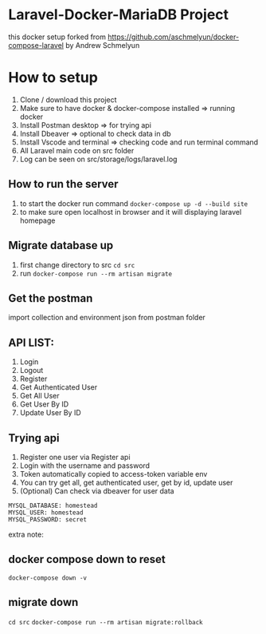 # Laravel-Docker-MariaDB Project

this docker setup forked from https://github.com/aschmelyun/docker-compose-laravel by Andrew Schmelyun

# How to setup
1. Clone / download this project
2. Make sure to have docker & docker-compose installed => running docker
3. Install Postman desktop => for trying api
4. Install Dbeaver => optional to check data in db
5. Install Vscode and terminal => checking code and run terminal command
6. All Laravel main code on src folder
7. Log can be seen on src/storage/logs/laravel.log

## How to run the server
1. to start the docker run command `docker-compose up -d --build site`
2. to make sure open localhost in browser and it will displaying laravel homepage

## Migrate database up
1. first change directory to src `cd src`
2. run `docker-compose run --rm artisan migrate`

## Get the postman
import collection and environment json from postman folder

## API LIST:
1. Login
2. Logout
3. Register
4. Get Authenticated User
5. Get All User
6. Get User By ID
7. Update User By ID

## Trying api
1. Register one user via Register api
2. Login with the username and password
3. Token automatically copied to access-token variable env
4. You can try get all, get authenticated user, get by id, update user 
5. (Optional) Can check via dbeaver for user data

```
MYSQL_DATABASE: homestead
MYSQL_USER: homestead
MYSQL_PASSWORD: secret
```
     
extra note:
## docker compose down to reset
`docker-compose down -v`

## migrate down
`cd src`
`docker-compose run --rm artisan migrate:rollback`
